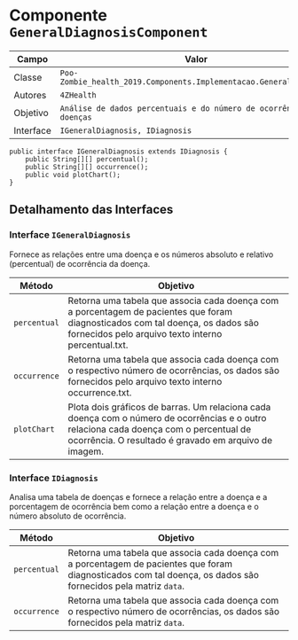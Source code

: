 # Componente `GeneralDiagnosisComponent`

Campo | Valor
----- | -----
Classe | `Poo-Zombie_health_2019.Components.Implementacao.GeneralDiagnosis`
Autores | `4ZHealth`
Objetivo | `Análise de dados percentuais e do número de ocorrência das doenças`
Interface | `IGeneralDiagnosis, IDiagnosis`
~~~
public interface IGeneralDiagnosis extends IDiagnosis {
    public String[][] percentual();
    public String[][] occurrence();
    public void plotChart(); 
}
~~~

## Detalhamento das Interfaces

### Interface `IGeneralDiagnosis`
Fornece as relações entre uma doença e os números absoluto e relativo (percentual) de ocorrência da doença.

Método | Objetivo
-------| --------
`percentual` | Retorna uma tabela que associa cada doença com a porcentagem de pacientes que foram diagnosticados com tal doença, os dados são fornecidos pelo arquivo texto interno percentual.txt.
`occurrence` | Retorna uma tabela que associa cada doença com o respectivo número de ocorrências, os dados são fornecidos pelo arquivo texto interno occurrence.txt.
`plotChart` | Plota dois gráficos de barras. Um relaciona cada doença com o número de ocorrências e o outro relaciona cada doença com o percentual de ocorrência. O resultado é gravado em arquivo de imagem.

### Interface `IDiagnosis`
Analisa uma tabela de doenças e fornece a relação entre a doença e a porcentagem de ocorrência bem como a relação entre a doença e o número absoluto de ocorrência.

Método | Objetivo
-------| --------
`percentual` | Retorna uma tabela que associa cada doença com a porcentagem de pacientes que foram diagnosticados com tal doença, os dados são fornecidos pela matriz `data`.
`occurrence` | Retorna uma tabela que associa cada doença com o respectivo número de ocorrências, os dados são fornecidos pela matriz `data`.
